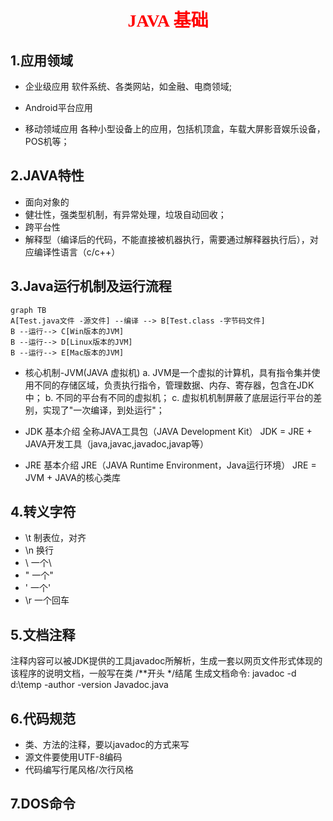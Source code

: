 # <center><font face="微软雅黑" color=RED>JAVA 基础</font></center>

## 1.应用领域
- 企业级应用
软件系统、各类网站，如金融、电商领域;
>
- Android平台应用
>
- 移动领域应用
各种小型设备上的应用，包括机顶盒，车载大屏影音娱乐设备，POS机等；

## 2.JAVA特性
- 面向对象的
- 健壮性，强类型机制，有异常处理，垃圾自动回收；
- 跨平台性
- 解释型（编译后的代码，不能直接被机器执行，需要通过解释器执行后），对应编译性语言（c/c++）

## 3.Java运行机制及运行流程
```mermaid
graph TB
A[Test.java文件 -源文件] --编译 --> B[Test.class -字节码文件]
B --运行--> C[Win版本的JVM]
B --运行--> D[Linux版本的JVM]
B --运行--> E[Mac版本的JVM]
```
- 核心机制-JVM(JAVA 虚拟机)
a. JVM是一个虚拟的计算机，具有指令集并使用不同的存储区域，负责执行指令，管理数据、内存、寄存器，包含在JDK中；
b. 不同的平台有不同的虚拟机；
c. 虚拟机机制屏蔽了底层运行平台的差别，实现了"一次编译，到处运行"；
>
- JDK 基本介绍
全称JAVA工具包（JAVA Development Kit）
JDK = JRE + JAVA开发工具（java,javac,javadoc,javap等）
>
- JRE 基本介绍
JRE（JAVA Runtime Environment，Java运行环境）
JRE = JVM + JAVA的核心类库
>

## 4.转义字符
- \t 制表位，对齐
- \n 换行
- \\ 一个\
- \" 一个"
- \' 一个'
- \r 一个回车

## 5.文档注释
注释内容可以被JDK提供的工具javadoc所解析，生成一套以网页文件形式体现的该程序的说明文档，一般写在类
/**开头 */结尾
生成文档命令: javadoc -d d:\\temp -author -version Javadoc.java

## 6.代码规范
- 类、方法的注释，要以javadoc的方式来写
- 源文件要使用UTF-8编码
- 代码编写行尾风格/次行风格

## 7.DOS命令